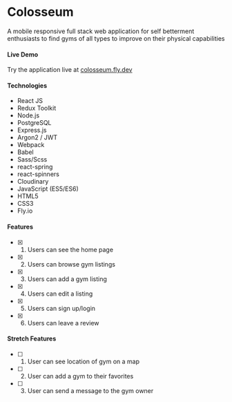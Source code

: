 # Colosseum
A mobile responsive full stack web application for self betterment enthusiasts to find gyms of all types to improve on their physical capabilities

#### Live Demo
Try the application live at [colosseum.fly.dev](https://colosseum.fly.dev)

#### Technologies
* React JS
* Redux Toolkit
* Node.js
* PostgreSQL
* Express.js
* Argon2 / JWT
* Webpack
* Babel
* Sass/Scss
* react-spring
* react-spinners
* Cloudinary
* JavaScript (ES5/ES6)
* HTML5
* CSS3
* Fly.io

#### Features
- [x] 1. Users can see the home page
- [x] 2. Users can browse gym listings
- [x] 3. Users can add a gym listing
- [x] 4. Users can edit a listing
- [x] 5. Users can sign up/login
- [x] 6. Users can leave a review

#### Stretch Features
- [ ] 1. User can see location of gym on a map
- [ ] 2. User can add a gym to their favorites
- [ ] 3. User can send a message to the gym owner
